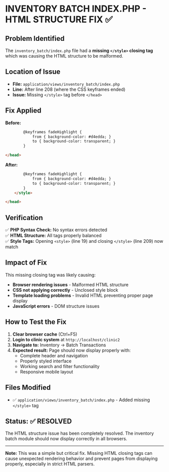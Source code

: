 # INVENTORY BATCH INDEX.PHP - HTML STRUCTURE FIX ✅

## Problem Identified

The `inventory_batch/index.php` file had a **missing `</style>` closing tag** which was causing the HTML structure to be malformed.

## Location of Issue

- **File:** `application/views/inventory_batch/index.php`
- **Line:** After line 208 (where the CSS keyframes ended)
- **Issue:** Missing `</style>` tag before `</head>`

## Fix Applied

**Before:**

```html
        @keyframes fadeHighlight {
            from { background-color: #d4edda; }
            to { background-color: transparent; }
        }

</head>
```

**After:**

```html
        @keyframes fadeHighlight {
            from { background-color: #d4edda; }
            to { background-color: transparent; }
        }
    </style>

</head>
```

## Verification

✅ **PHP Syntax Check:** No syntax errors detected  
✅ **HTML Structure:** All tags properly balanced  
✅ **Style Tags:** Opening `<style>` (line 19) and closing `</style>` (line 209) now match

## Impact of Fix

This missing closing tag was likely causing:

- **Browser rendering issues** - Malformed HTML structure
- **CSS not applying correctly** - Unclosed style block
- **Template loading problems** - Invalid HTML preventing proper page display
- **JavaScript errors** - DOM structure issues

## How to Test the Fix

1. **Clear browser cache** (Ctrl+F5)
2. **Login to clinic system** at `http://localhost/clinic2`
3. **Navigate to:** Inventory → Batch Transactions
4. **Expected result:** Page should now display properly with:
   - Complete header and navigation
   - Properly styled interface
   - Working search and filter functionality
   - Responsive mobile layout

## Files Modified

- ✅ `application/views/inventory_batch/index.php` - Added missing `</style>` tag

## Status: ✅ RESOLVED

The HTML structure issue has been completely resolved. The inventory batch module should now display correctly in all browsers.

---

**Note:** This was a simple but critical fix. Missing HTML closing tags can cause unexpected rendering behavior and prevent pages from displaying properly, especially in strict HTML parsers.
